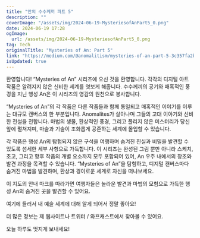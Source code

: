 ```yaml
---
title: "안의 수수께끼 파트 5"
description: ""
coverImage: "/assets/img/2024-06-19-MysteriesofAnPart5_0.png"
date: 2024-06-19 17:28
ogImage:
  url: /assets/img/2024-06-19-MysteriesofAnPart5_0.png
tag: Tech
originalTitle: "Mysteries of An: Part 5"
link: "https://medium.com/@anomalitism/mysteries-of-an-part-5-3c357fa2ba48"
isUpdated: true
---
```


환영합니다! “Mysteries of An” 시리즈에 오신 것을 환영합니다. 각각의 디지털 아트 작품은 알려지지 않은 신비한 세계를 엿보게 해줍니다. 수수께끼의 공기와 매혹적인 풍경을 지닌 행성 An은 이 시리즈의 영감의 원천으로 봉사합니다.

“Mysteries of An”의 각 작품은 다른 작품들과 함께 통일되고 매혹적인 이야기를 이루는 대규모 캔버스의 한 부분입니다. Anomalites가 살아나며 그들의 고대 이야기와 신비한 전설을 전합니다. 마법의 생물, 환상적인 풍경, 그리고 풀리지 않은 미스터리가 당신 앞에 펼쳐지며, 마술과 기술이 조화롭게 공존하는 세계에 몰입할 수 있습니다.

각 작품은 행성 An의 탐험되지 않은 구석을 여행하며 숨겨진 진실과 비밀을 발견할 수 있도록 섬세한 세부 사항으로 가득합니다. 이 시리즈는 완성된 그림 뿐만 아니라 스케치, 초고, 그리고 향후 작품의 개별 요소까지 모두 포함되어 있어, An 우주 내에서의 창조와 발견 과정을 목격할 수 있습니다. “Mysteries of An”을 탐험하고, 디지털 캔버스마다 숨겨진 마법을 발견하며, 환상과 경이로운 세계로 자신을 떠나보세요.

<!-- cozy-coder - 수평 -->

<ins class="adsbygoogle"
     style="display:block"
     data-ad-client="ca-pub-4877378276818686"
     data-ad-slot="1107185301"
     data-ad-format="auto"
     data-full-width-responsive="true"></ins>

<script>
     (adsbygoogle = window.adsbygoogle || []).push({});
</script>

이 지도의 안내 마크를 따라가면 여행자들은 놀라운 발견과 마법의 모험으로 가득한 행성 An의 숨겨진 곳을 발견할 수 있어요.

여기에 들러서 내 예술 세계에 대해 알게 되어서 정말 좋아요!

더 많은 정보는 제 웹사이트나 트위터 / 와프캐스트에서 찾아볼 수 있어요.

오늘 하루도 멋지게 보내세요!
